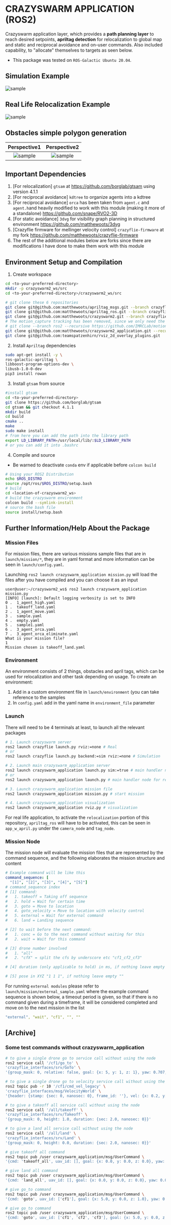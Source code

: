# CRAZYSWARM APPLICATION (ROS2)

Crazyswarm application layer, which provides a **path planning layer** to reach desired setpoints, **apriltag detection** for relocalization to global map and static and reciprocal avoidance and on-user commands. Also included capability, to "allocate" themselves to targets as seen below.

* This package was tested on `ROS-Galactic Ubuntu 20.04`.

## Simulation Example
![sample](media/sample.gif)

## Real Life Relocalization Example
![sample](media/relocalization.gif)

## Obstacles simple polygon generation
| Perspective1 | Perspective2 |
| :---: | :-----------: |
| ![sample](media/obstacles1.png) | ![sample](media/obstacles2.png) |

## Important Dependencies
1. [For relocalization] `gtsam` at https://github.com/borglab/gtsam using version 4.1.1
2. [For reciprocal avoidance] `kdtree` to organize agents into a kdtree
3. [For reciprocal avoidance] `orca` has been taken from `agent.c` and `agent.h`and heavily modified to work with this module (making it more of a standalone) https://github.com/snape/RVO2-3D
4. [For static avoidance] `3dvg` for visibility graph planning in structured environment https://github.com/matthewoots/3dvg
5. [Crazyflie firmware for mellinger velocity control] `crazyflie-firmware` at my fork https://github.com/matthewoots/crazyflie-firmware
6. The rest of the additional modules below are forks since there are modifications I have done to make them work with this module

## Environment Setup and Compilation
1. Create workspace
```bash
cd <to-your-preferred-directory>
mkdir -p crazyswarm2_ws/src
cd <to-your-preferred-directory>/crazyswarm2_ws/src

# git clone these 6 repositories
git clone git@github.com:matthewoots/apriltag_msgs.git --branch crazyflie
git clone git@github.com:matthewoots/apriltag_ros.git --branch crazyflie
git clone git@github.com:matthewoots/crazyswarm2.git --branch crazyflie --recursive
# The motion_capture tracking has been removed, since we only need the external pose message to link up with crazyswarm2 interface
# git clone --branch ros2 --recursive https://github.com/IMRCLab/motion_capture_tracking.git
git clone git@github.com:matthewoots/crazyswarm2_application.git --recursive
git clone git@github.com:teamspatzenhirn/rviz_2d_overlay_plugins.git
```

2. Install `Apriltag` dependencies
```bash
sudo apt-get install -y \
ros-galactic-apriltag \
libboost-program-options-dev \
libusb-1.0-0-dev
pip3 install rowan
```

3. Install `gtsam` from source
```bash
#install gtsam
cd <to-your-preferred-directory>
git clone https://github.com/borglab/gtsam
cd gtsam && git checkout 4.1.1
mkdir build
cd build
cmake ..
make
sudo make install
# from here you can add the path into the library path
export LD_LIBRARY_PATH=/usr/local/lib/:$LD_LIBRARY_PATH
# or you can add it into .bashrc
```

4. Compile and source
- Be warned to deactivate `conda` env if applicable before `colcon build`
```bash
# Using your ROS2 Distribution
echo $ROS_DISTRO 
source /opt/ros/$ROS_DISTRO/setup.bash
# build
cd <location-of-crazyswarm2_ws>
# build the crazyswarm environment
colcon build --symlink-install
# source the bash file
source install/setup.bash
```

## Further Information/Help About the Package

### Mission Files
For mission files, there are various missions sample files that are in `launch/mission/*`, they are in yaml format and more information can be seen in `launch/config.yaml`. 

Launching `ros2 launch crazyswarm_application mission.py` will load the files after you have compiled and you can choose it as an input
```
user@user:~/crazyswarm2_ws$ ros2 launch crazyswarm_application mission.py
[INFO] [launch]: Default logging verbosity is set to INFO
0 .  1_agent_high.yaml
1 .  takeoff_land.yaml
2 .  1_agent_move.yaml
3 .  sample.yaml
4 .  empty.yaml
5 .  sample1.yaml
6 .  3_agent_orca.yaml
7 .  3_agent_orca_eliminate.yaml
What is your mission file?
1
Mission chosen is takeoff_land.yaml
```

### Environment
An environment consists of 2 things, obstacles and april tags, which can be used for relocalization and other task depending on usage. To create an environment: 
1. Add in a custom environment file in `launch/environment` (you can take reference to the samples
2. In `config.yaml` add in the yaml name in `environment_file` parameter

### Launch
There will need to be 4 terminals at least, to launch all the relevant packages
```bash
# 1. Launch crazyswarm server
ros2 launch crazyflie launch.py rviz:=none # Real
# or
ros2 launch crazyflie launch.py backend:=sim rviz:=none # Simulation

# 2. Launch main crazyswarm_application server
ros2 launch crazyswarm_application launch.py sim:=true # main handler node for simulation
# or
ros2 launch crazyswarm_application launch.py # main handler node for real

# 3. Launch crazyswarm_application mission file
ros2 launch crazyswarm_application mission.py # start mission

# 4. Launch crazyswarm_application visualization
ros2 launch crazyswarm_application rviz.py # visualization
```

For real life application, to activate the `relocalization` portion of this repository, `apriltag_ros` will have to be activated, this can be seen in `app_w_april.py` under the `camera_node` and `tag_node`.

### Mission Node
The mission node will evaluate the mission files that are represented by the command sequence, and the following elaborates the mission structure and content
```yaml
# Example command will be like this 
command_sequence: [
  "[1]", "[2]", "[3]", "[4]", "[5]"]
# command_sequence index
# [1] command:
#   1. takeoff = Taking off sequence
#   2. hold = Wait for certain time
#   3. goto = Move to location
#   4. goto_velocity = Move to location with velocity control
#   5. external = Wait for external command
#   6. land = Landing sequence

# [2] to wait before the next command:
#   1. conc = Go to the next command without waiting for this
#   2. wait = Wait for this command

# [3] drone number involved
#   1. "all"
#   2. "cfX" = split the cfs by underscore etc "cf1_cf2_cf3"

# [4] duration (only applicable to hold) in ms, if nothing leave empty ""

# [5] pose in XYZ "1 1 1", if nothing leave empty ""
```

For running `external modules` please refer to `launch/mission/external_sample.yaml` where the example command sequence is shown below, a timeout period is given, so that if there is no command given during a timeframe, it will be considered completed and move on to the next mission in the list 
```yaml
"external", "wait", "cf1", "", ""
```


## [Archive]
### Some test commands without crazyswarm_application
```bash
# to give a single drone go to service call without using the node
ros2 service call '/cf1/go_to' \
'crazyflie_interfaces/srv/GoTo' \
'{group_mask: 0, relative: false, goal: {x: 5, y: 1, z: 1}, yaw: 0.707, duration: {sec: 2.0, nanosec: 0}}'

# to give a single drone go to velocity service call without using the node
ros2 topic pub -r 10 '/cf1/cmd_vel_legacy' \
'crazyflie_interfaces/msg/VelocityWorld' \
'{header: {stamp: {sec: 0, nanosec: 0}, frame_id: ''}, vel: {x: 0.2, y: 0.2, z: 0.0}, yaw_rate: 0.0}'

# to give a takeoff all service call without using the node
ros2 service call '/all/takeoff' \
'crazyflie_interfaces/srv/Takeoff' \
'{group_mask: 0, height: 1.0, duration: {sec: 2.0, nanosec: 0}}'

# to give a land all service call without using the node
ros2 service call '/all/land' \
'crazyflie_interfaces/srv/Land' \
'{group_mask: 0, height: 0.0, duration: {sec: 2.0, nanosec: 0}}'

# give takeoff all command
ros2 topic pub /user crazyswarm_application/msg/UserCommand \
'{cmd: 'takeoff_all', uav_id: [], goal: {x: 0.0, y: 0.0, z: 0.0}, yaw: 0.0}' --once

# give land all command
ros2 topic pub /user crazyswarm_application/msg/UserCommand \
'{cmd: 'land_all', uav_id: [], goal: {x: 0.0, y: 0.0, z: 0.0}, yaw: 0.0}' --once

# give go_to command
ros2 topic pub /user crazyswarm_application/msg/UserCommand \
'{cmd: 'goto', uav_id: ['cf1'], goal: {x: 5.0, y: 0.0, z: 1.0}, yaw: 0.707}' --once

# give go_to command
ros2 topic pub /user crazyswarm_application/msg/UserCommand \
'{cmd: 'goto', uav_id: ['cf1', 'cf2', 'cf3'], goal: {x: 5.0, y: 0.0, z: 1.0}, yaw: 0.707}' --once
```
